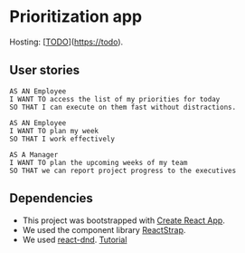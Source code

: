 # Prioritization app 

Hosting: [[TODO](https://zsolt-nagy.github.io/react-prioritization-app/)]([https://todo](https://zsolt-nagy.github.io/react-prioritization-app/)).

## User stories

```
AS AN Employee
I WANT TO access the list of my priorities for today
SO THAT I can execute on them fast without distractions.

AS AN Employee
I WANT TO plan my week
SO THAT I work effectively

AS A Manager
I WANT TO plan the upcoming weeks of my team 
SO THAT we can report project progress to the executives
```

## Dependencies

- This project was bootstrapped with [Create React App](https://github.com/facebook/create-react-app).
- We used the component library [ReactStrap](https://reactstrap.github.io/?path=/story/home-installation--page).
- We used [react-dnd](https://react-dnd.github.io/react-dnd/about). [Tutorial](https://react-dnd.github.io/react-dnd/docs/tutorial)
